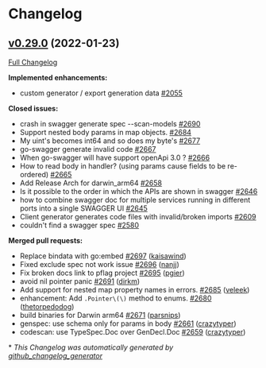 # Changelog

## [v0.29.0](https://github.com/thetreep/go-swagger/tree/v0.29.0) (2022-01-23)

[Full Changelog](https://github.com/thetreep/go-swagger/compare/v0.28.0...v0.29.0)

**Implemented enhancements:**

- custom generator / export generation data [\#2055](https://github.com/thetreep/go-swagger/issues/2055)

**Closed issues:**

- crash in swagger generate spec --scan-models [\#2690](https://github.com/thetreep/go-swagger/issues/2690)
- Support nested body params in map objects. [\#2684](https://github.com/thetreep/go-swagger/issues/2684)
- My uint's becomes int64 and so does my byte's [\#2677](https://github.com/thetreep/go-swagger/issues/2677)
- go-swagger generate invalid code [\#2667](https://github.com/thetreep/go-swagger/issues/2667)
- When go-swagger will have support openApi 3.0 ? [\#2666](https://github.com/thetreep/go-swagger/issues/2666)
- How to read body in handler? \(using params cause fields to be re-ordered\) [\#2665](https://github.com/thetreep/go-swagger/issues/2665)
- Add Release Arch for darwin\_arm64 [\#2658](https://github.com/thetreep/go-swagger/issues/2658)
- Is it possible to the order in which the APIs are shown in swagger [\#2646](https://github.com/thetreep/go-swagger/issues/2646)
- how to combine swagger doc for multiple services running in different ports into a single SWAGGER UI [\#2645](https://github.com/thetreep/go-swagger/issues/2645)
- Client generator generates code files with invalid/broken imports [\#2609](https://github.com/thetreep/go-swagger/issues/2609)
- couldn't find a swagger spec [\#2580](https://github.com/thetreep/go-swagger/issues/2580)

**Merged pull requests:**

- Replace bindata with go:embed [\#2697](https://github.com/thetreep/go-swagger/pull/2697) ([kaisawind](https://github.com/kaisawind))
- Fixed exclude spec not work issue [\#2696](https://github.com/thetreep/go-swagger/pull/2696) ([nanjj](https://github.com/nanjj))
- Fix broken docs link to pflag project [\#2695](https://github.com/thetreep/go-swagger/pull/2695) ([pgier](https://github.com/pgier))
- avoid nil pointer panic [\#2691](https://github.com/thetreep/go-swagger/pull/2691) ([dirkm](https://github.com/dirkm))
- Add support for nested map property names in errors. [\#2685](https://github.com/thetreep/go-swagger/pull/2685) ([veleek](https://github.com/veleek))
- enhancement: Add `.Pointer\(\)` method to enums. [\#2680](https://github.com/thetreep/go-swagger/pull/2680) ([thetorpedodog](https://github.com/thetorpedodog))
- build binaries for Darwin arm64 [\#2671](https://github.com/thetreep/go-swagger/pull/2671) ([parsnips](https://github.com/parsnips))
- genspec: use schema only for params in body [\#2661](https://github.com/thetreep/go-swagger/pull/2661) ([crazytyper](https://github.com/crazytyper))
- codescan: use TypeSpec.Doc over GenDecl.Doc [\#2659](https://github.com/thetreep/go-swagger/pull/2659) ([crazytyper](https://github.com/crazytyper))



\* *This Changelog was automatically generated by [github_changelog_generator](https://github.com/github-changelog-generator/github-changelog-generator)*
